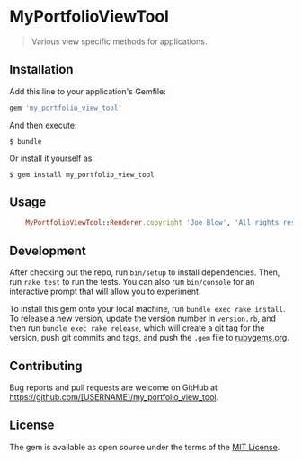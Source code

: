 # MyPortfolioViewTool

> Various view specific methods for applications.

## Installation

Add this line to your application's Gemfile:

```ruby
gem 'my_portfolio_view_tool'
```

And then execute:

    $ bundle

Or install it yourself as:

    $ gem install my_portfolio_view_tool

## Usage

```ruby
  	MyPortfolioViewTool::Renderer.copyright 'Joe Blow', 'All rights reserved'
```

## Development

After checking out the repo, run `bin/setup` to install dependencies. Then, run `rake test` to run the tests. You can also run `bin/console` for an interactive prompt that will allow you to experiment.

To install this gem onto your local machine, run `bundle exec rake install`. To release a new version, update the version number in `version.rb`, and then run `bundle exec rake release`, which will create a git tag for the version, push git commits and tags, and push the `.gem` file to [rubygems.org](https://rubygems.org).

## Contributing

Bug reports and pull requests are welcome on GitHub at https://github.com/[USERNAME]/my_portfolio_view_tool.

## License

The gem is available as open source under the terms of the [MIT License](http://opensource.org/licenses/MIT).
